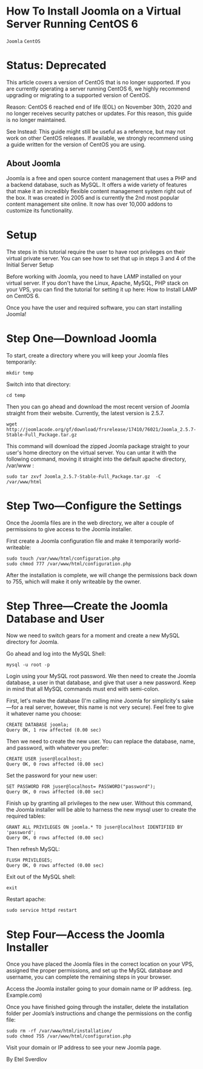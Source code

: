 # How To Install Joomla on a Virtual Server Running CentOS 6

```Joomla``` ```CentOS```










# Status: Deprecated


This article covers a version of CentOS that is no longer supported. If you are currently operating a server running CentOS 6, we highly recommend upgrading or migrating to a supported version of CentOS.


Reason:
CentOS 6 reached end of life (EOL) on November 30th, 2020 and no longer receives security patches or updates. For this reason, this guide is no longer maintained.


See Instead:
This guide might still be useful as a reference, but may not work on other CentOS releases. If available, we strongly recommend using a guide written for the version of CentOS you are using.


## About Joomla


Joomla is a free and open source content management that uses a PHP and a backend database, such as MySQL. It offers a wide variety of features that make it an incredibly flexible content management system right out of the box.  It was created in 2005 and is currently the 2nd most popular content management site online. It now has over 10,000 addons to customize its functionality.


# Setup


The steps in this tutorial require the user to have root privileges on their virtual private server. You can see how to set that up in steps 3 and 4 of the Initial Server Setup


Before working with Joomla, you need to have LAMP installed on your virtual server. If you don't have the Linux, Apache, MySQL, PHP stack on your VPS, you can find the tutorial for setting it up here: How to Install LAMP on CentOS 6.


Once you have the user and required software, you can start installing Joomla!


# Step One—Download Joomla


To start, create a directory where you will keep your Joomla files temporarily:


```
mkdir temp
```


Switch into that directory:


```
cd temp
```


Then you can go ahead and download the most recent version of Joomla straight from their website. Currently, the latest version is 2.5.7.


```
wget http://joomlacode.org/gf/download/frsrelease/17410/76021/Joomla_2.5.7-Stable-Full_Package.tar.gz

```


This command will download the zipped Joomla package straight to your user's home directory on the virtual server. You can untar it with the following command, moving it straight into the default apache directory, /var/www :


```
sudo tar zxvf Joomla_2.5.7-Stable-Full_Package.tar.gz  -C /var/www/html
```


# Step Two—Configure the Settings


Once the Joomla files are in the web directory, we alter a couple of permissions to give access to the Joomla installer.


First create a Joomla configuration file and make it temporarily world-writeable:


```
sudo touch /var/www/html/configuration.php
sudo chmod 777 /var/www/html/configuration.php
```


After the installation is complete, we will change the permissions back down to 755, which will make it only writeable by the owner.


# Step Three—Create the Joomla Database and User


Now we need to switch gears for a moment and create a new MySQL directory for Joomla.


Go ahead and log into the MySQL Shell:


```
mysql -u root -p
```


Login using your MySQL root password. We then need to create the Joomla database, a user in that database, and give that user a new password. Keep in mind that all MySQL commands must end with semi-colon.


First, let's make the database (I'm calling mine Joomla for simplicity's sake—for a real server, however, this name is not very secure). Feel free to give it whatever name you choose:


```
CREATE DATABASE joomla;
Query OK, 1 row affected (0.00 sec)
```


Then we need to create the new user. You can replace the database, name, and password, with whatever you prefer:


```
CREATE USER juser@localhost;
Query OK, 0 rows affected (0.00 sec)
```


Set the password for your new user:


```
SET PASSWORD FOR juser@localhost= PASSWORD("password");
Query OK, 0 rows affected (0.00 sec)
```


Finish up by granting all privileges to the new user. Without this command, the Joomla installer will be able to harness the new mysql user to create the required tables:


```
GRANT ALL PRIVILEGES ON joomla.* TO juser@localhost IDENTIFIED BY 'password';
Query OK, 0 rows affected (0.00 sec)
```


Then refresh MySQL:


```
FLUSH PRIVILEGES;
Query OK, 0 rows affected (0.00 sec)
```


Exit out of the MySQL shell:


```
exit
```


Restart apache:


```
sudo service httpd restart
```


# Step Four—Access the Joomla Installer


Once you have placed the Joomla files in the correct location on your VPS, assigned the proper permissions, and set up the MySQL database and username, you can complete the remaining steps in your browser.


Access the Joomla installer going to your domain name or IP address. (eg. Example.com)


Once you have finished going through the installer, delete the installation folder per Joomla’s instructions and change the permissions on the config file:


```
sudo rm -rf /var/www/html/installation/
sudo chmod 755 /var/www/html/configuration.php
```


Visit your domain or IP address to see your new Joomla page.


By Etel Sverdlov
